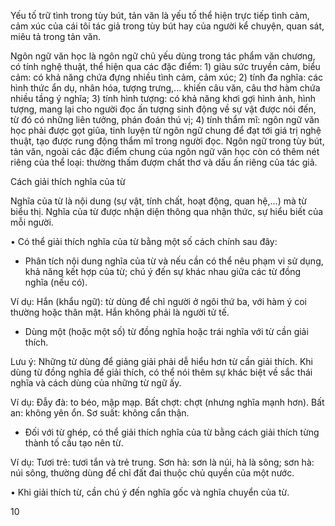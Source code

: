 Yếu tố trữ tình trong tùy bút, tản văn là yếu tố thể hiện trực tiếp tình cảm, cảm xúc của cái tôi tác giả trong tùy bút hay của người kể chuyện, quan sát, miêu tả trong tản văn.

Ngôn ngữ văn học là ngôn ngữ chủ yếu dùng trong tác phẩm văn chương, có tính nghệ thuật, thể hiện qua các đặc điểm: 1) giàu sức truyền cảm, biểu cảm: có khả năng chứa đựng nhiều tình cảm, cảm xúc; 2) tính đa nghĩa: các hình thức ẩn dụ, nhân hóa, tượng trưng,... khiến câu văn, câu thơ hàm chứa nhiều tầng ý nghĩa; 3) tính hình tượng: có khả năng khơi gợi hình ảnh, hình tượng, mang lại cho người đọc ấn tượng sinh động về sự vật được nói đến, từ đó có những liên tưởng, phán đoán thú vị; 4) tính thẩm mĩ: ngôn ngữ văn học phải được gọt giũa, tinh luyện từ ngôn ngữ chung để đạt tới giá trị nghệ thuật, tạo được rung động thẩm mĩ trong người đọc. Ngôn ngữ trong tùy bút, tản văn, ngoài các đặc điểm chung của ngôn ngữ văn học còn có thêm nét riêng của thể loại: thường thấm đượm chất thơ và dấu ấn riêng của tác giả.

Cách giải thích nghĩa của từ

Nghĩa của từ là nội dung (sự vật, tính chất, hoạt động, quan hệ,...) mà từ biểu thị. Nghĩa của từ được nhận diện thông qua nhận thức, sự hiểu biết của mỗi người.

• Có thể giải thích nghĩa của từ bằng một số cách chính sau đây:

- Phân tích nội dung nghĩa của từ và nếu cần có thể nêu phạm vi sử dụng, khả năng kết hợp của từ; chú ý đến sự khác nhau giữa các từ đồng nghĩa (nếu có).

Ví dụ: Hắn (khẩu ngữ): từ dùng để chỉ người ở ngôi thứ ba, với hàm ý coi thường hoặc thân mật. Hắn không phải là người tử tế.

- Dùng một (hoặc một số) từ đồng nghĩa hoặc trái nghĩa với từ cần giải thích.

Lưu ý: Những từ dùng để giảng giải phải dễ hiểu hơn từ cần giải thích. Khi dùng từ đồng nghĩa để giải thích, có thể nói thêm sự khác biệt về sắc thái nghĩa và cách dùng của những từ ngữ ấy.

Ví dụ: Đẫy đà: to béo, mập mạp.
       Bất chợt: chợt (nhưng nghĩa mạnh hơn).
       Bất an: không yên ổn.
       Sơ suất: không cẩn thận.

- Đối với từ ghép, có thể giải thích nghĩa của từ bằng cách giải thích từng thành tố cấu tạo nên từ.

Ví dụ: Tươi trẻ: tươi tắn và trẻ trung.
       Sơn hà: sơn là núi, hà là sông; sơn hà: núi sông, thường dùng để chỉ đất đai thuộc chủ quyền của một nước.

• Khi giải thích từ, cần chú ý đến nghĩa gốc và nghĩa chuyển của từ.

10
